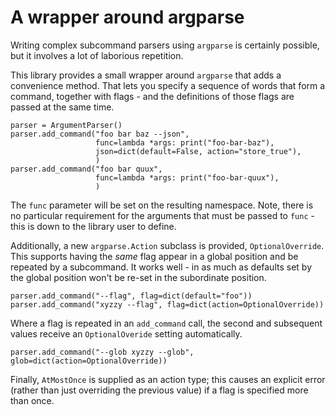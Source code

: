# A wrapper around argparse

Writing complex subcommand parsers using `argparse` is certainly possible, but it involves a lot
of laborious repetition.

This library provides a small wrapper around `argparse` that adds a convenience method. That
lets you specify a sequence of words that form a command, together with flags - and the
definitions of those flags are passed at the same time.

    parser = ArgumentParser()
    parser.add_command("foo bar baz --json",
                       func=lambda *args: print("foo-bar-baz"),
                       json=dict(default=False, action="store_true"),
                       )
    parser.add_command("foo bar quux",
                       func=lambda *args: print("foo-bar-quux"),
                       )

The `func` parameter will be set on the resulting namespace. Note, there is no particular requirement
for the arguments that must be passed to `func` - this is down to the library user to define.

Additionally, a new `argparse.Action` subclass is provided, `OptionalOverride`. This supports
having the *same* flag appear in a global position and be repeated by a subcommand. It works
well - in as much as defaults set by the global position won't be re-set in the subordinate
position.

    parser.add_command("--flag", flag=dict(default="foo"))
    parser.add_command("xyzzy --flag", flag=dict(action=OptionalOverride))

Where a flag is repeated in an `add_command` call, the second and subsequent values receive an
`OptionalOveride` setting automatically.

    parser.add_command("--glob xyzzy --glob", glob=dict(action=OptionalOverride))

Finally, `AtMostOnce` is supplied as an action type; this causes an explicit error (rather than
just overriding the previous value) if a flag is specified more than once.
